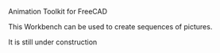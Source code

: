 
Animation Toolkit for FreeCAD


This Workbench can be used to create sequences of pictures.

It is still under construction




